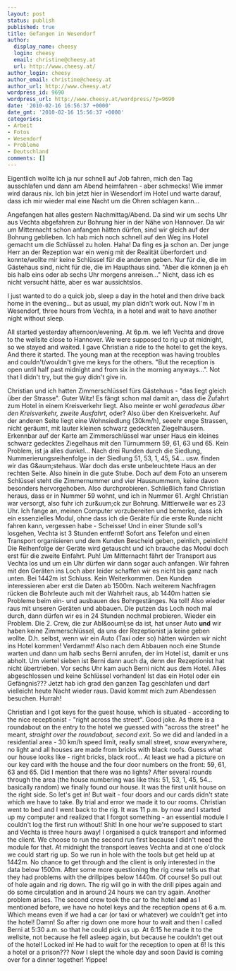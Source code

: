 ```yaml
---
layout: post
status: publish
published: true
title: Gefangen in Wesendorf
author:
  display_name: cheesy
  login: cheesy
  email: christine@cheesy.at
  url: http://www.cheesy.at/
author_login: cheesy
author_email: christine@cheesy.at
author_url: http://www.cheesy.at/
wordpress_id: 9690
wordpress_url: http://www.cheesy.at/wordpress/?p=9690
date: '2010-02-16 16:56:37 +0000'
date_gmt: '2010-02-16 15:56:37 +0000'
categories:
- Arbeit
- Fotos
- Wesendorf
- Probleme
- Deutschland
comments: []
---
```

<!--:de-->Eigentlich wollte ich ja nur schnell auf Job fahren, mich den Tag ausschlafen und dann am Abend heimfahren - aber schmecks! Wie immer wird daraus nix. Ich bin jetzt hier in Wesendorf im Hotel und warte darauf, dass ich mir wieder mal eine Nacht um die Ohren schlagen kann...
Angefangen hat alles gestern Nachmittag/Abend. Da sind wir um sechs Uhr aus Vechta abgefahren zur Bohrung hier in der Nähe von Hannover. Da wir um Mitternacht schon anfangen hätten dürfen, sind wir gleich auf der Bohrung geblieben. Ich hab mich noch schnell auf den Weg ins Hotel gemacht um die Schlüssel zu holen. Haha! Da fing es ja schon an. Der junge Herr an der Rezeption war ein wenig mit der Realität überfordert und konnte/wollte mir keine Schlüssel für die anderen geben. Nur für die, die im Gästehaus sind, nicht für die, die im Haupthaus sind. "Aber die können ja eh bis halb eins oder ab sechs Uhr morgens anreisen..." Nicht, dass ich es nicht versucht hätte, aber es war aussichtslos.
<!--:--><!--:en-->I just wanted to do a quick job, sleep a day in the hotel and then drive back home in the evening... but as usual, my plan didn't work out. Now I'm in Wesendorf, three hours from Vechta, in a hotel and wait to have another night without sleep.
All started yesterday afternoon/evening. At 6p.m. we left Vechta and drove to the wellsite close to Hannover. We were supposed to rig up at midnight, so we stayed and waited. I gave Christian a ride to the hotel to get the keys. And there it started. The young man at the reception was having troubles and couldn't/wouldn't give me keys for the others. "But the reception is open until half past midnight and from six in the morning anyways...". Not that I didn't try, but the guy didn't give in.
<!--:--><!--more--><!--:de-->
Christian und ich hatten Zimmerschlüssel fürs Gästehaus - "das liegt gleich über der Strasse". Guter Witz! Es fängt schon mal damit an, dass die Zufahrt zum Hotel in einem Kreisverkehr liegt. Also meinte er wohl _geradeaus über den Kreisverkehr, zweite Ausfahrt_, oder? Also über den Kreisverkehr. Auf der anderen Seite liegt eine Wohnsiedlung (30km/h), seeehr enge Strassen, nicht geräumt, mit lauter kleinen schwarz gedeckten Ziegelhäusern. Erkennbar auf der Karte am Zimmerschlüssel war unser Haus ein kleines schwarz gedecktes Ziegelhaus mit den Türnummern 59, 61, 63 und 65. Kein Problem, ist ja alles dunkel... Nach drei Runden durch die Siedlung, Nummerierungsreihenfolge in der Siedlung 51, 53, 1, 45, 54... usw. finden wir das G&aum;stehaus. War doch das erste unbeleuchtete Haus an der rechten Seite. Also hinein in die gute Stube. Doch auf dem Foto an unserem Schlüssel steht die Zimmernummer und vier Hausnummern, keine davon besonders hervorgehoben. Also durchprobieren. Schließlich fand Christian heraus, dass er in Nummer 59 wohnt, und ich in Nummer 61. Argh!
Christian war versorgt, also fuhr ich zur&uum;ck zur Bohrung. Mittlerweile war es 23 Uhr. Ich fange an, meinen Computer vorzubereiten und bemerke, dass ich ein essenzielles Modul, ohne dass ich die Geräte für die erste Runde nicht fahren kann, vergessen habe - Scheisse! Und in einer Stunde soll's losgehen, Vechta ist 3 Stunden entfernt!
Sofort ans Telefon und einen Transport organisieren und dem Kunden Bescheid geben, peinlich, peinlich! Die Reihenfolge der Geräte wird getauscht und ich brauche das Modul doch erst für die zweite Einfahrt. Puh! Um Mitternacht fährt der Transport aus Vechta los und um ein Uhr dürfen wir dann sogar auch anfangen.
Wir fahren mit den Geräten ins Loch aber leider schaffen wir es nicht bis ganz nach unten. Bei 1442m ist Schluss. Kein Weiterkommen. Den Kunden interessieren aber erst die Daten ab 1500m. Nach weiterem Nachfragen rücken die Bohrleute auch mit der Wahrheit raus, ab 1440m hatten sie Probleme beim ein- und ausbauen des Bohrgestänges. Na toll! Also wieder raus mit unseren Geräten und abbauen. Die putzen das Loch noch mal durch, dann dürfen wir es in 24 Stunden nochmal probieren.
Wieder ein Problem. Die 2. Crew, die zur Abl&oouml;se da ist, hat unser Auto **und** wir haben keine Zimmerschlüssel, da uns der Rezeptionist ja keine geben wollte. D.h. selbst, wenn wir ein Auto (Taxi oder so) hätten würden wir nicht ins Hotel kommen! Verdammt! Also nach dem Abbauen noch eine Stunde warten und dann um halb sechs Berni anrufen, der im Hotel ist, damit er uns abholt.
Um viertel sieben ist Berni dann auch da, denn der Rezeptionist hat nicht übertrieben. Vor sechs Uhr kam auch Berni nicht aus dem Hotel. Alles abgeschlossen und keine Schlüssel vorhanden! Ist das ein Hotel oder ein Gefängnis???
Jetzt hab ich grad den ganzen Tag geschlafen und darf vielleicht heute Nacht wieder raus. David kommt mich zum Abendessen besuchen. Hurrah!
<!--:--><!--:en-->
Christian and I got keys for the guest house, which is situated - according to the nice receptionist - "right across the street". Good joke. As there is a roundabout on the entry to the hotel we guessed with "across the street" he meant, _straight over the roundabout, second exit_. So we did and landed in a residential area - 30 km/h speed limit, really small street, snow everywhere, no light and all houses are made from bricks with black roofs. Guess what our house looks like - right bricks, black roof... At least we had a picture on our key card with the house and the four door numbers on the front: 59, 61, 63 and 65. Did I mention that there was no lights? After several rounds through the area (the house numbering was like this: 51, 53, 1, 45, 54... basically random) we finally found our house. It was the first unlit house on the right side. So let's get in! But wait - four doors and our cards didn't state which we have to take. By trial and error we made it to our rooms.
Christian went to bed and I went back to the rig. It was 11 p.m. by now and I started up my computer and realized that I forgot something - an essential module I couldn't log the first run without! Shit! In one hour we're supposed to start and Vechta is three hours away!
I organised a quick transport and informed the client. We choose to run the second run first because I didn't need the module for that. At midnight the transport leaves Vechta and at one o'clock we could start rig up.
So we run in hole with the tools but get held up at 1442m. No chance to get through and the client is only interested in the data below 1500m. After some more questioning the rig crew tells us that they had problems with the drillpipes below 1440m. Of course! So pull out of hole again and rig down. The rig will go in with the drill pipes again and do some circulation and in around 24 hours we can try again.
Another problem arises. The second crew took the car to the hotel **and** as I mentioned before, we have no hotel keys and the reception opens at 6 a.m. Which means even if we had a car (or taxi or whatever) we couldn't get into the hotel! Damn! So after rig down one more hour to wait and then I called Berni at 5:30 a.m. so that he could pick us up.
At 6:15 he made it to the wellsite, not because he fell asleep again, but because he couldn't get out of the hotel! Locked in! He had to wait for the reception to open at 6! Is this a hotel or a prison???
Now I slept the whole day and soon David is coming over for a dinner together! Yippee!
<!--:-->
